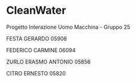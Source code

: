 # CleanWater

Progetto Interazione Uomo Macchina - Gruppo 25

FESTA GERARDO 05908

FEDERICO CARMINE 06094

ZURLO ERASMO ANTONIO 05856

CITRO ERNESTO 05820
